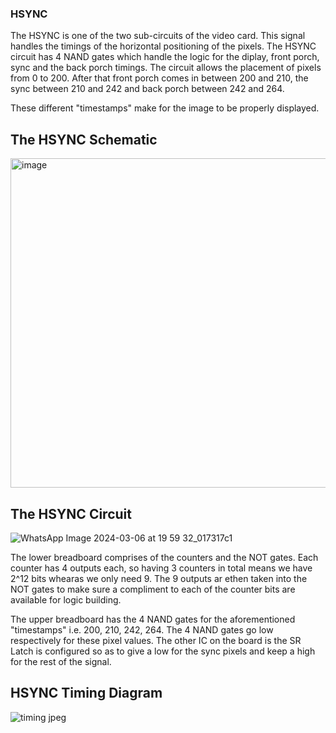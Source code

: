 ### HSYNC

The HSYNC is one of the two sub-circuits of the video card. This signal handles the timings of the horizontal positioning of the pixels. The HSYNC circuit has 4 NAND gates which handle the logic for the diplay, front porch, sync and the back porch timings. 
The circuit allows the placement of pixels from 0 to 200. After that front porch comes in between 200 and 210, the sync between 210 and 242 and back porch between 242 and 264.

These different "timestamps" make for the image to be properly displayed. 

## The HSYNC Schematic

<img width="527" alt="image" src="https://github.com/IEEE-NITK/Video_card_logic_gates/assets/111945991/a480b33f-cacc-4370-8194-c4052e4f577e">

## The HSYNC Circuit

![WhatsApp Image 2024-03-06 at 19 59 32_017317c1](https://github.com/IEEE-NITK/Video_card_logic_gates/assets/111945991/8872cbd5-ab8b-4a62-a921-54619d3528ae)

The lower breadboard comprises of the counters and the NOT gates. Each counter has 4 outputs each, so having 3 counters in total means we have 2^12 bits whearas we only need 9. The 9 outputs ar ethen taken into the NOT gates to make sure a compliment to each of the counter bits are available for logic building.

The upper breadboard has the 4 NAND gates for the aforementioned "timestamps" i.e. 200, 210, 242, 264. The 4 NAND gates go low respectively for these pixel values. The other IC on the board is the SR Latch is configured so as to give a low for the sync pixels and keep a high for the rest of the signal. 

## HSYNC Timing Diagram

![timing jpeg](https://github.com/IEEE-NITK/Video_card_logic_gates/assets/111945991/e5eb7e9d-e364-48dd-bc85-42b0c1a162e4)


